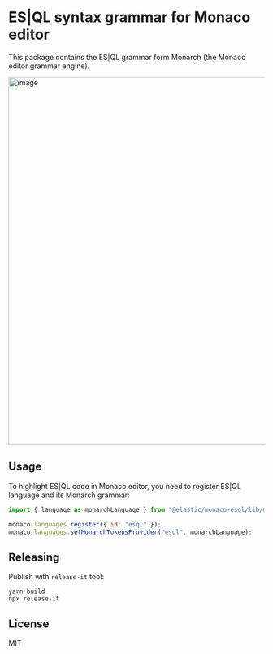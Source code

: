 # ES|QL syntax grammar for Monaco editor

This package contains the ES|QL grammar form Monarch (the Monaco editor
grammar engine).

<img width="725" alt="image" src="https://github.com/user-attachments/assets/a725841e-68d6-4765-aa29-54a3062e6a3e" />

## Usage

To highlight ES|QL code in Monaco editor, you need to register ES|QL language
and its Monarch grammar:

```js
import { language as monarchLanguage } from "@elastic/monaco-esql/lib/monarch-shared";

monaco.languages.register({ id: "esql" });
monaco.languages.setMonarchTokensProvider("esql", monarchLanguage);
```

## Releasing

Publish with `release-it` tool:

```
yarn build
npx release-it
```

## License

MIT
